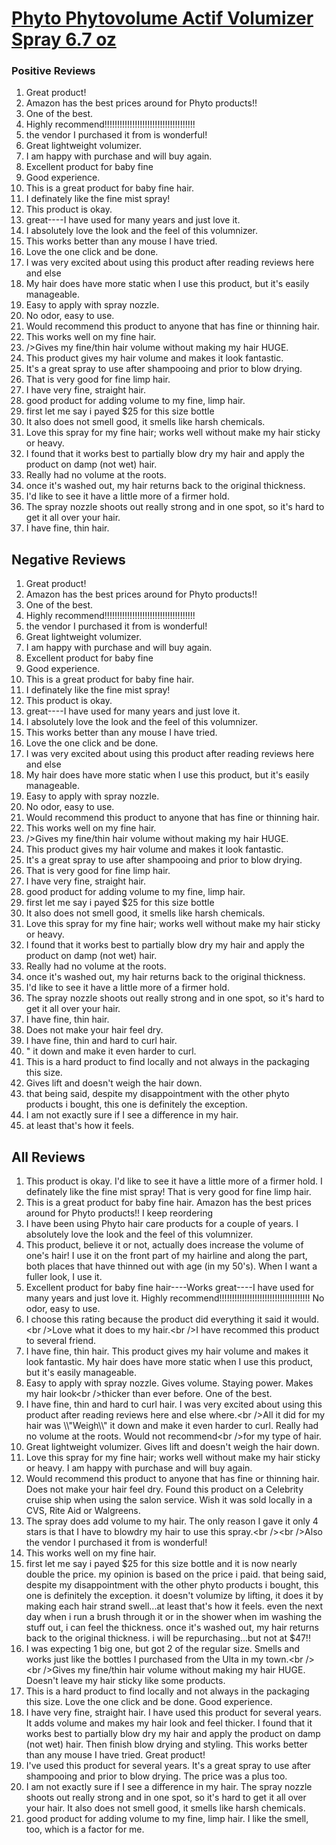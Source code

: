 # [Phyto Phytovolume Actif Volumizer Spray 6.7 oz](https://products.checkmycream.com/products/Phyto-Phytovolume-Actif-Volumizer-Spray-6.7-oz.html)

### Positive Reviews

<ol>
      <li>Great product!</li>
      <li>Amazon has the best prices around for Phyto products!!</li>
      <li>One of the best.</li>
      <li>Highly recommend!!!!!!!!!!!!!!!!!!!!!!!!!!!!!!!!!!!!  </li>
      <li>the vendor I purchased it from is wonderful!</li>
      <li>Great lightweight volumizer.  </li>
      <li>I am happy with purchase and will buy again.</li>
      <li>Excellent product for baby fine</li>
      <li>Good experience.</li>
      <li>This is a great product for baby fine hair.</li>
      <li>I definately like the fine mist spray!</li>
      <li>This product is okay.  </li>
      <li>great----I have used  for many years and just love it.  </li>
      <li>I absolutely love the look and the feel of this volumnizer.</li>
      <li>This works better than any mouse I have tried.</li>
      <li>Love the one click and be done.</li>
      <li>I was very excited about using this product after reading reviews here and else</li>
      <li>My hair does have more static when I use this product, but it&#x27;s easily manageable.</li>
      <li>Easy to apply with spray nozzle.  </li>
      <li>No odor, easy to use.</li>
      <li>Would recommend this product to anyone that has fine or thinning hair.  </li>
      <li>This works well on my fine hair.</li>
      <li>/&gt;Gives my fine/thin hair volume without making my hair HUGE.  </li>
      <li>This product gives my hair volume and makes it look fantastic.  </li>
      <li>It&#x27;s a great spray to use after shampooing and prior to blow drying.  </li>
      <li>That is very good for fine limp hair.</li>
      <li>I have very fine, straight hair.</li>
      <li>good product for adding volume to my fine, limp hair.</li>
      <li>first let me say i payed $25 for this size bottle</li>
      <li>It also does not smell good, it smells like harsh chemicals.</li>
      <li>Love this spray for my fine hair; works well without make my hair sticky or heavy.  </li>
      <li>I found that it works best to partially blow dry my hair and apply the product on damp (not wet) hair.</li>
      <li>Really had no volume at the roots.  </li>
      <li>once it&#x27;s washed out, my hair returns back to the original thickness.  </li>
      <li>I&#x27;d like to see it have a little more of a firmer hold.</li>
      <li>The spray nozzle shoots out really strong and in one spot, so it&#x27;s hard to get it all over your hair.</li>
      <li>I have fine, thin hair.  </li>
</ol>


<h2>Negative Reviews</h2>
<ol>
<li> Great product!</li>
<li> Amazon has the best prices around for Phyto products!!</li>
<li> One of the best.</li>
<li> Highly recommend!!!!!!!!!!!!!!!!!!!!!!!!!!!!!!!!!!!!  </li>
<li> the vendor I purchased it from is wonderful!</li>
<li> Great lightweight volumizer.  </li>
<li> I am happy with purchase and will buy again.</li>
<li> Excellent product for baby fine</li>
<li> Good experience.</li>
<li> This is a great product for baby fine hair.</li>
<li> I definately like the fine mist spray!</li>
<li> This product is okay.  </li>
<li> great----I have used  for many years and just love it.  </li>
<li> I absolutely love the look and the feel of this volumnizer.</li>
<li> This works better than any mouse I have tried.</li>
<li> Love the one click and be done.</li>
<li> I was very excited about using this product after reading reviews here and else</li>
<li> My hair does have more static when I use this product, but it&#x27;s easily manageable.</li>
<li> Easy to apply with spray nozzle.  </li>
<li> No odor, easy to use.</li>
<li> Would recommend this product to anyone that has fine or thinning hair.  </li>
<li> This works well on my fine hair.</li>
<li> /&gt;Gives my fine/thin hair volume without making my hair HUGE.  </li>
<li> This product gives my hair volume and makes it look fantastic.  </li>
<li> It&#x27;s a great spray to use after shampooing and prior to blow drying.  </li>
<li> That is very good for fine limp hair.</li>
<li> I have very fine, straight hair.</li>
<li> good product for adding volume to my fine, limp hair.</li>
<li> first let me say i payed $25 for this size bottle</li>
<li> It also does not smell good, it smells like harsh chemicals.</li>
<li> Love this spray for my fine hair; works well without make my hair sticky or heavy.  </li>
<li> I found that it works best to partially blow dry my hair and apply the product on damp (not wet) hair.</li>
<li> Really had no volume at the roots.  </li>
<li> once it&#x27;s washed out, my hair returns back to the original thickness.  </li>
<li> I&#x27;d like to see it have a little more of a firmer hold.</li>
<li> The spray nozzle shoots out really strong and in one spot, so it&#x27;s hard to get it all over your hair.</li>
<li> I have fine, thin hair.  </li>
<li> Does not make your hair feel dry.  </li>
<li> I have fine, thin and hard to curl hair.</li>
<li> &quot; it down and make it even harder to curl.</li>
<li> This is a hard product to find locally and not always in the packaging this size.</li>
<li> Gives lift and doesn&#x27;t weigh the hair down.</li>
<li> that being said, despite my disappointment with the other phyto products i bought, this one is definitely the exception.  </li>
<li> I am not exactly sure if I see a difference in my hair.</li>
<li> at least that&#x27;s how it feels.  </li>
</ol>

<h2>All Reviews</h2>

<ol>
    <li> This product is okay.  I&#x27;d like to see it have a little more of a firmer hold. I definately like the fine mist spray! That is very good for fine limp hair.</li>
    <li> This is a great product for baby fine hair. Amazon has the best prices around for Phyto products!! I keep reordering</li>
    <li> I have been using Phyto hair care products for a couple of years.  I absolutely love the look and the feel of this volumnizer.</li>
    <li> This product, believe it or not, actually does increase the volume of one&#x27;s hair! I use it on the front part of my hairline and along the part, both places that have thinned out with age (in my 50&#x27;s). When I want a fuller look, I use it.</li>
    <li> Excellent product for baby fine hair----Works great----I have used  for many years and just love it.  Highly recommend!!!!!!!!!!!!!!!!!!!!!!!!!!!!!!!!!!!!  No odor, easy to use.</li>
    <li> I choose this rating because the product did everything it said it would.&lt;br /&gt;Love what it does to my hair.&lt;br /&gt;I have recommed this product to several friend.</li>
    <li> I have fine, thin hair.  This product gives my hair volume and makes it look fantastic.  My hair does have more static when I use this product, but it&#x27;s easily manageable.</li>
    <li> Easy to apply with spray nozzle.  Gives volume.  Staying power.  Makes my hair look&lt;br /&gt;thicker than ever before.  One of the best.</li>
    <li> I have fine, thin and hard to curl hair. I was very excited about using this product after reading reviews here and else where.&lt;br /&gt;All it did for my hair was \\&quot;Weigh\\&quot; it down and make it even harder to curl. Really had no volume at the roots.  Would not recommend&lt;br /&gt;for my type of hair.</li>
    <li> Great lightweight volumizer.  Gives lift and doesn&#x27;t weigh the hair down.</li>
    <li> Love this spray for my fine hair; works well without make my hair sticky or heavy.  I am happy with purchase and will buy again.</li>
    <li> Would recommend this product to anyone that has fine or thinning hair.  Does not make your hair feel dry.  Found this product on a Celebrity cruise ship when using the salon service.  Wish it was sold locally in a CVS, Rite Aid or Walgreens.</li>
    <li> The spray does add volume to my hair.  The only reason I gave it only 4 stars is that I have to blowdry my hair to use this spray.&lt;br /&gt;&lt;br /&gt;Also the vendor I purchased it from is wonderful!</li>
    <li> This works well on my fine hair.</li>
    <li> first let me say i payed $25 for this size bottle and it is now nearly double the price.  my opinion is based on the price i paid.  that being said, despite my disappointment with the other phyto products i bought, this one is definitely the exception.  it doesn&#x27;t volumize by lifting, it does it by making each hair strand swell...at least that&#x27;s how it feels.  even the next day when i run a brush through it or in the shower when im washing the stuff out, i can feel the thickness.  once it&#x27;s washed out, my hair returns back to the original thickness.  i will be repurchasing...but not at $47!!</li>
    <li> I was expecting 1 big one, but got 2 of the regular size.  Smells and works just like the bottles I purchased from the Ulta in my town.&lt;br /&gt;&lt;br /&gt;Gives my fine/thin hair volume without making my hair HUGE.  Doesn&#x27;t leave my hair sticky like some products.</li>
    <li> This is a hard product to find locally and not always in the packaging this size. Love the one click and be done. Good experience.</li>
    <li> I have very fine, straight hair. I have used this product for several years. It adds volume and makes my hair look and feel thicker. I found that it works best to partially blow dry my hair and apply the product on damp (not wet) hair. Then finish blow drying and styling. This works better than any mouse I have tried. Great product!</li>
    <li> I&#x27;ve used this product for several years.  It&#x27;s a great spray to use after shampooing and prior to blow drying.  The price was a plus too.</li>
    <li> I am not exactly sure if I see a difference in my hair. The spray nozzle shoots out really strong and in one spot, so it&#x27;s hard to get it all over your hair. It also does not smell good, it smells like harsh chemicals.</li>
    <li> good product for adding volume to my fine, limp hair. I like the smell, too, which is a factor for me.</li>
</ol>




